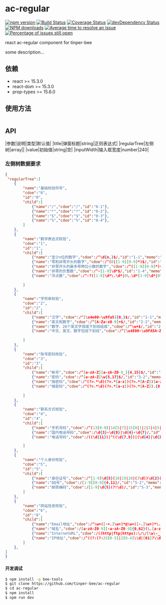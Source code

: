 # ac-regular

[![npm version](https://img.shields.io/npm/v/ac-regular.svg)](https://www.npmjs.com/package/ac-regular)
[![Build Status](https://img.shields.io/travis/tinper-bee/ac-regular/master.svg)](https://travis-ci.org/tinper-bee/ac-regular)
[![Coverage Status](https://coveralls.io/repos/github/tinper-bee/ac-regular/badge.svg?branch=master)](https://coveralls.io/github/tinper-bee/ac-regular?branch=master)
[![devDependency Status](https://img.shields.io/david/dev/tinper-bee/ac-regular.svg)](https://david-dm.org/tinper-bee/ac-regular#info=devDependencies)
[![NPM downloads](http://img.shields.io/npm/dm/ac-regular.svg?style=flat)](https://npmjs.org/package/ac-regular)
[![Average time to resolve an issue](http://isitmaintained.com/badge/resolution/tinper-bee/ac-regular.svg)](http://isitmaintained.com/project/tinper-bee/ac-regular "Average time to resolve an issue")
[![Percentage of issues still open](http://isitmaintained.com/badge/open/tinper-bee/ac-regular.svg)](http://isitmaintained.com/project/tinper-bee/ac-regular "Percentage of issues still open")


react ac-regular component for tinper-bee

some description...

## 依赖

- react >= 15.3.0
- react-dom >= 15.3.0
- prop-types >= 15.6.0

## 使用方法

```js

```



## API

|参数|说明|类型|默认值|
|title|弹窗标题|string|正则表达式|
|regularTree|左侧树|array||
|value|初始值|string|空|
|inputWidth|输入框宽度|number|240|

### 左侧树数据要求
```json
{
 "regularTree":[
    {
        "name":"基础校验符号",
        "cdoe":"0",
        "id":"0",
        "child":[
            {"name":"/","cdoe":"/","id":"0-1"},
            {"name":"*","cdoe":"*","id":"0-2"},
            {"name":"$","cdoe":"$","id":"0-3"},
            {"name":"%","cdoe":"%","id":"0-4"},
        ]
    },
    {
        "name":"数学表达式校验",
        "cdoe":"1",
        "id":"1",
        "child":[
            {"name":"至少n位的数字","cdoe":/^\d{n,}$/,"id":"1-1","memo":"6位以上数字，^\d{6,}$"},
            {"name":"零和非零开头的数字","cdoe":/^(0|[1-9][0-9]*)$/,"id":"1-2","memo":""},
            {"name":"非零开头的最多带两位小数的数字","cdoe":/^([1-9][0-9]*)+(\.[0-9]{1,2})?$/,"id":"1-3","memo":""},
            {"name":"非零的负整数","cdoe":/^-[1-9]\d*$/,"id":"1-4","memo":""},
            {"name":"浮点数","cdoe":/^-?([1-9]\d*\.\d*|0\.\d*[1-9]\d*|0?\.0+|0)$/,"id":"1-5","memo":""},
          
        ]
    },
    {
        "name":"字符串校验",
        "cdoe":"2",
        "id":"2",
        "child":[
            {"name":"汉字","cdoe":/^[\u4e00-\u9fa5]{0,}$/,"id":"2-1","memo":""},
            {"name":"英文和数字","cdoe":/^[A-Za-z0-9]+$/,"id":"2-2","memo":""},
            {"name":"数字、26个英文字母或下划线组成","cdoe":/^\w+$/,"id":"2-3","memo":""},
            {"name":"中文、英文、数字包括下划线","cdoe":/^[\u4E00-\u9FA5A-Za-z0-9_]+$/,"id":"2-4","memo":""},
            
        ]
    },
    {
        "name":"账号密码校验",
        "cdoe":"3",
        "id":"3",
        "child":[
            {"name":"帐号","cdoe":/^[a-zA-Z][a-zA-Z0-9_]{4,15}$/,"id":"3-1","memo":"字母开头，5-16字节，允许字母数字下划线"},
            {"name":"密码","cdoe":/^[a-zA-Z]\w{5,17}$/,"id":"3-2","memo":"字母开头，长度6~18，含字母、数字和下划线"},
            {"name":"强密码","cdoe":/^(?=.*\d)(?=.*[a-z])(?=.*[A-Z])[a-zA-Z0-9]{8,10}$/,"id":"2-3","memo":"大小写和数字组合，不使用特殊字符，长度 8~10"},
            {"name":"强密码","cdoe":/^(?=.*\d)(?=.*[a-z])(?=.*[A-Z]).{8,10}$/,"id":"2-4","memo":"含大小写和数字组合，可使用特殊字符，长度8-10"},
            
        ]
    },
    {
        "name":"联系方式校验",
        "cdoe":"4",
        "id":"4",
        "child":[
            {"name":"手机号码","cdoe":/^(13[0-9]|14[5|7]|15[0|1|2|3|4|5|6|7|8|9]|18[0|1|2|3|5|6|7|8|9])\d{8}$/,"id":"4-1","memo":"1568311xxxx"},
            {"name":"国内电话号码","cdoe":/\d{3}-\d{8}|\d{4}-\d{7}/,"id":"4-2","memo":""},
            {"name":"电话号码","cdoe":/((\d{11})|^((\d{7,8})|(\d{4}|\d{3})-(\d{7,8})|(\d{4}|\d{3})-(\d{7,8})-(\d{4}|\d{3}|\d{2}|\d{1})|(\d{7,8})-(\d{4}|\d{3}|\d{2}|\d{1}))$)/,"id":"4-3","memo":"支持手机号，3-4位区号，7-8位直播号码，1-4位分机号"},

        ]
    },
    {
        "name":"个人身份校验",
        "cdoe":"5",
        "id":"5",
        "child":[
            {"name":"身份证号","cdoe":/^[1-9]\d{5}(18|19|20|(3\d))\d{2}((0[1-9])|(1[0-2]))(([0-2][1-9])|10|20|30|31)\d{3}[0-9Xx]$/,"id":"5-1","memo":"(15位、18位数字)，最后一位是校验位，可能为数字或字符X"},
            {"name":"QQ号","cdoe":/[1-9][0-9]{4,11}/,"id":"5-2","memo":"腾讯QQ号从10000开始"},
            {"name":"邮政编码","cdoe":/[1-9]\d{5}(?!\d)/,"id":"5-3","memo":"中国邮政编码为6位数字"},
        ]
    },
    {
        "name":"网站信息校验",
        "cdoe":"6",
        "id":"6",
        "child":[
            {"name":"Email地址","cdoe":/^\w+([-+.]\w+)*@\w+([-.]\w+)*\.\w+([-.]\w+)*$/,"id":"6-1","memo":""},
            {"name":"域名","cdoe":/[a-zA-Z0-9][-a-zA-Z0-9]{0,62}(\.[a-zA-Z0-9][-a-zA-Z0-9]{0,62})+\.?/,"id":"6-2","memo":""},
            {"name":"InternetURL","cdoe":/((http|ftp|https):\/\/[\w\-_]+(\.[\w\-_]+)+([\w\-\.,@?^=%&:/~\+#]*[\w\-\@?^=%&/~\+#])?)/,"id":"6-3","memo":""},
            {"name":"IP地址","cdoe":/^((?:(?:25[0-5]|2[0-4]\\d|[01]?\\d?\\d)\\.){3}(?:25[0-5]|2[0-4]\\d|[01]?\\d?\\d))$/,"id":"6-4","memo":""},
        ]
    },
]
}
```
#### 开发调试

```sh
$ npm install -g bee-tools
$ git clone https://github.com/tinper-bee/ac-regular
$ cd ac-regular
$ npm install
$ npm run dev
```
